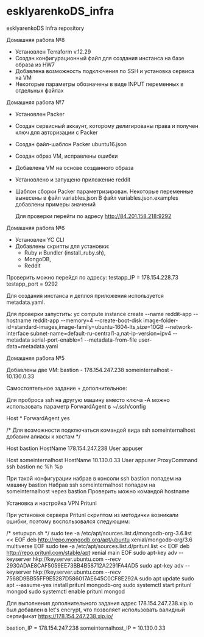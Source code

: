 # esklyarenkoDS_infra
esklyarenkoDS Infra repository

Домашняя работа №8

- Установлен Terraform v.12.29
- Создан конфигурационный файл для создания инстанса на базе образа из HW7
- Добавлена возможность подключения по SSH и установка сервиса на VM
- Некоторые параметры обозначены в виде INPUT переменных в отдельных файлах

Домашняя работа №7

- Установлен Packer
- Создан сервисный аккаунт, которому делигированы права и получен ключ для авторизации с Packer
- Создан файл-шаблон Packer ubuntu16.json
- Создан образ VM, исправлены ошибки
- Добавлена VM на основе созданного образа
- Установлено и запущено приложение reddit
- Шаблон сборки Packer параметризирован.
  Некоторые переменные вынесены в файл variables.json
  В файл variables.json.examples добавлены примеры значений

  Для проверки перейти по адресу http://84.201.158.218:9292

Домашняя работа №6

- Установлен YC CLI
- Добавлены скрипты для установки:
    - Ruby и Bundler (install_ruby.sh),
	- MongoDB,
    - Reddit

Проверить можно перейдя по адресу:
testapp_IP = 178.154.228.73
testapp_port = 9292

Для создания инстанса и деплоя приложения используется metadata.yaml.

Для проверки запустить:
yc compute instance create   --name reddit-app   --hostname reddit-app   --memory=4   --create-boot-disk image-folder-id=standard-images,image-family=ubuntu-1604-lts,size=10GB   --network-interface subnet-name=default-ru-central1-a,nat-ip-version=ipv4   --metadata serial-port-enable=1   --metadata-from-file user-data=metadata.yaml

Домашняя работа №5

Добавлены две VM:
bastion          - 178.154.247.238
someinternalhost - 10.130.0.33

Самостоятельное задание + дополнительное:

Для проброса ssh на другую машину вместо ключа -A можно использовать параметр ForwardAgent в ~/.ssh/config

Host *
ForwardAgent yes

/* Для возможности подключаться командой вида ssh someinternalhost добавим алиасы к хостам */

Host bastion
HostName 178.154.247.238
User appuser

Host someinternalhost
HostName 10.130.0.33
User  appuser
ProxyCommand ssh bastion nc %h %p

При такой конфигурации набрав в консоли ssh bastion попадем на машину bastion
Набрав ssh someinternalhost попадем на someinternalhost через bastion
Проверить можно командой hostname

Установка и настройка VPN Pritunl

При установке сервера Pritunl скриптом из методички возникали ошибки, поэтому воспользовался следующим:

/* setupvpn.sh */
sudo tee -a /etc/apt/sources.list.d/mongodb-org-3.6.list << EOF
deb http://repo.mongodb.org/apt/ubuntu xenial/mongodb-org/3.6 multiverse
EOF
sudo tee -a /etc/apt/sources.list.d/pritunl.list << EOF
deb http://repo.pritunl.com/stable/apt xenial main
EOF
sudo apt-key adv --keyserver hkp://keyserver.ubuntu.com --recv 2930ADAE8CAF5059EE73BB4B58712A2291FA4AD5
sudo apt-key adv --keyserver hkp://keyserver.ubuntu.com --recv 7568D9BB55FF9E5287D586017AE645C0CF8E292A
sudo apt update
sudo apt --assume-yes install pritunl mongodb-org
sudo systemctl start pritunl mongod
sudo systemctl enable pritunl mongod

Для выполнения дополнительного задания адрес 178.154.247.238.xip.io был добавлен в let's encrypt, что позволяет использовать валидный сертификат
https://178.154.247.238.xip.io/

bastion_IP = 178.154.247.238
someinternalhost_IP = 10.130.0.33
